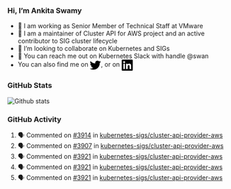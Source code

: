 ### Hi, I’m Ankita Swamy

- 💼 I am working as Senior Member of Technical Staff at VMware
- 👀 I am a maintainer of Cluster API for AWS project and an active contributor to SIG cluster lifecycle
- 💞️ I’m looking to collaborate on Kubernetes and SIGs
- 💬 You can reach me out on Kubernetes Slack with handle @swan
- You can also find me on <a href="https://twitter.com/SwamyAnkita" target="blank"><img align="center" src="https://raw.githubusercontent.com/Ankitasw/Ankitasw/master/svg/twitter.svg" alt="Ankitasw" height="25" width="25" color="#1DA1f2" /></a>, or on <a href="https://www.linkedin.com/in/Ankitaswamy/" target="blank"><img align="center" src="https://raw.githubusercontent.com/Ankitasw/Ankitasw/master/svg/linkedin.svg" alt="Ankitasw" height="25" width="25" /></a>

### GitHub Stats
![Github stats](https://github-readme-stats.vercel.app/api?username=Ankitasw&count_private=true&show_icons=true&theme=tokyonight)

### GitHub Activity 
<!--START_SECTION:activity-->
1. 🗣 Commented on [#3914](https://github.com/kubernetes-sigs/cluster-api-provider-aws/issues/3914) in [kubernetes-sigs/cluster-api-provider-aws](https://github.com/kubernetes-sigs/cluster-api-provider-aws)
2. 🗣 Commented on [#3907](https://github.com/kubernetes-sigs/cluster-api-provider-aws/issues/3907) in [kubernetes-sigs/cluster-api-provider-aws](https://github.com/kubernetes-sigs/cluster-api-provider-aws)
3. 🗣 Commented on [#3921](https://github.com/kubernetes-sigs/cluster-api-provider-aws/issues/3921) in [kubernetes-sigs/cluster-api-provider-aws](https://github.com/kubernetes-sigs/cluster-api-provider-aws)
4. 🗣 Commented on [#3921](https://github.com/kubernetes-sigs/cluster-api-provider-aws/issues/3921) in [kubernetes-sigs/cluster-api-provider-aws](https://github.com/kubernetes-sigs/cluster-api-provider-aws)
5. 🗣 Commented on [#3921](https://github.com/kubernetes-sigs/cluster-api-provider-aws/issues/3921) in [kubernetes-sigs/cluster-api-provider-aws](https://github.com/kubernetes-sigs/cluster-api-provider-aws)
<!--END_SECTION:activity-->
